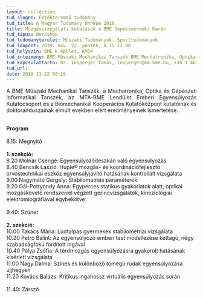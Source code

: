 ```yaml
---
layout: collection
tud_slogen: Értékteremtő tudomány
tud_title: A Magyar Tudomány Ünnepe 2019
title: Mozgásvizsgálati kutatások a BME Gépészmérnöki Karán
tud_tipus: Workshop
tud_tudomanyterulet: Műszaki Tudományok, Sporttudományok
tud_idopont: 2019. nov. 22. péntek, 8.15 12.00
tud_helyszin: BME K épület, KM34
tud_intezmeny: BME Műszaki Mechanikai Tanszék BME Mechatronika, Optika és Gépészeti Informatikai Tanszék MTA-BME Lendület Emberi Egyensúlyozás Kutatócsoport BME Biomechanikai Kooperációs Kutatóközpont
tud_kapcsolattarto: Dr. Insperger Tamás, insperger@mm.bme.hu, +36 1 463 1369; Dr. Kiss Rita, rita.kiss@mogi.bme.hu, +36 1 463 1738
tud_url: 
date: 2019-11-22 08:15
---
```

<p style='text-align: justify;'>A BME Műszaki Mechanikai Tanszék, a Mechatronika, Optika és Gépészeti Informatikai Tanszék, az MTA-BME Lendület Emberi Egyensúlyozás Kutatócsoport és a Biomechanikai Kooperációs Kutatóközpont kutatóinak és doktoranduszainak elmúlt években elért eredményeinek ismertetése. </p><br>
<b>Program<br></b>
<br>
8.15: Megnyitó<br>
<br>
<b>1. szekció:<br></b>
8.20 Molnár Csenge: Egyensúlyozódeszkán való egyensúlyozás<br>
8.40 Bencsik László: Huple® mozgás- és koordinációfejlesztő orvostechnikai eszköz egyensúlyjavító hatásának kontrollált vizsgálata<br>
9.00 Nagymáté Gergely: Stabilometriás paraméterek<br>
9.20 Gál-Pottyondy Anna: Egyperces statikus gyakorlatok alatt, optikai mozgáskövető rendszerrel végzett gerincvizsgálatok, kineziológiai elektromiográfiával egybekötve<br>
<br>
9.40: Szünet<br>
<br>
<b>2. szekció:</b><br>
10.00 Takács Mária: Lúdtalpas gyermekek stabilometriai vizsgálata<br>
10.20 Petró Bálint: Az egyensúlyozó emberi test modellezése kéttagú, négy szabadságfokú fordított ingával<br>
10.40 Pálya Zsófia: A térdmozgás egyensúlyozásra gyakorolt hatásának kísérleti vizsgálata<br>
11.00 Nagy Dalma: Színes és különböző tömegű rudak egyensúlyozása ujjhegyen<br>
11.20 Kovács Balázs: Kritikus ingahossz virtuális egyensúlyozás során<br>
<br>
11.40: Zárszó
